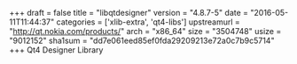 +++
draft = false
title = "libqtdesigner"
version = "4.8.7-5"
date = "2016-05-11T11:44:37"
categories = ['xlib-extra', 'qt4-libs']
upstreamurl = "http://qt.nokia.com/products/"
arch = "x86_64"
size = "3504748"
usize = "9012152"
sha1sum = "dd7e061eed85ef0fda29209213e72a0c7b9c5714"
+++
Qt4 Designer Library